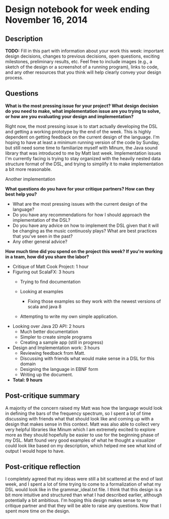 # Design notebook for week ending November 16, 2014

## Description

**TODO:** Fill in this part with information about your work this week:
important design decisions, changes to previous decisions, open questions,
exciting milestones, preliminary results, etc. Feel free to include images
(e.g., a sketch of the design or a screenshot of a running program), links to
code, and any other resources that you think will help clearly convey your
design process.

## Questions

**What is the most pressing issue for your project? What design decision do
you need to make, what implementation issue are you trying to solve, or how
are you evaluating your design and implementation?**

Right now, the most pressing issue is to start actually developing the DSL and getting a  working prototype by the end of the week. This is highly dependent on getting feedback on the current design of the language. I'm hoping to have at least a minimum running version of the code by Sunday, but still need some time to familiarize myself with Minum, the Java sound library that was introduced to me by Matt last week. Implementation issues I'm currently facing is trying to stay organized with the heavily nested data structure format of the DSL, and trying to simplify it to make implementation a bit more reasonable. 

Another implementation 

**What questions do you have for your critique partners? How can they best help
you?**

* What are the most pressing issues with the current design of the language? 
* Do you have any recommendations for how I should approach the implementation of the DSL? 
* Do you have any advice on how to implement the DSL given that it will be changing as the music continuosly plays? What are best practices that you've seen in the past? 
* Any other general advice? 



**How much time did you spend on the project this week? If you're working in a
team, how did you share the labor?**


* Critique of Matt Cook Project: 1 hour
* Figuring out ScalaFX: 3 hours
	* Trying to find documentation
	* Looking at examples
		* Fixing those examples so they work with the newest versions of scala and java 8

	* Attempting to write my own simple application. 	
* Looking over Java 2D API: 2 hours
	* Much better documentation
	* Simpler to create simple programs
	* Creating a sample app (still in progress) 
* Design and Implementation work: 3 hours
	* Reviewing feedback from Matt.
	* Discussing with friends what would make sense in a DSL for this domain
	* Designing the language in EBNF form
	* Writing up the document. 
* **Total: 9 hours**

## Post-critique summary

A majority of the concern raised my Matt was how the language would look in defining the bars of the frequency spectrum, so I spent a lot of time discussing with friends what that should look like and coming up with a design that makes sense in this context. Matt was also able to collect very very helpful libraries like Minum which I am extremely excited to explore more as they should hopefully be easier to use for the beginning phase of my DSL. Matt found very good examples of what he thought a visualizer could look like based on my description, which helped me see what kind of output I would hope to have. 

## Post-critique reflection

I completely agreed that my ideas were still a bit scattered at the end of last week, and I spent a lot of time trying to come to a formalization of what my DSL would look like in the grammar_ideal.txt file. I think that this design is a bit more intuitive and structured than what I had described earlier, although potentially a bit ambitious. I'm hoping this design makes sense to my critique partner and that they will be able to raise any questions. Now that I spent more time on the design. 